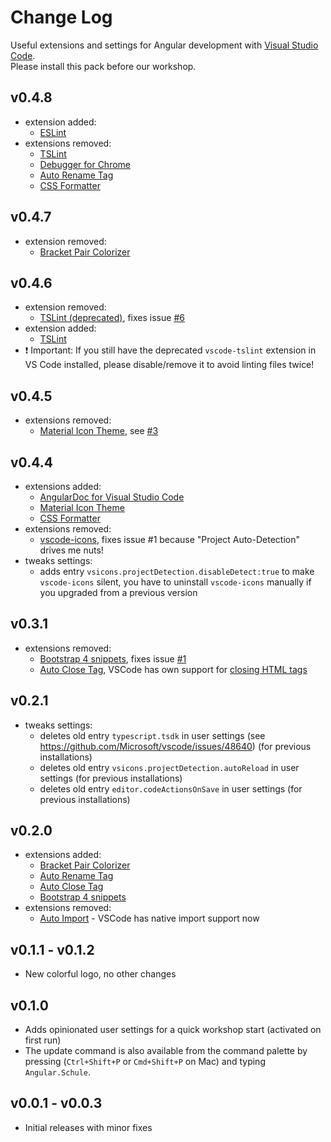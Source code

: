 # Change Log

Useful extensions and settings for Angular development with [Visual Studio Code](https://code.visualstudio.com/).  
Please install this pack before our workshop.

## v0.4.8
- extension added:
  * [ESLint](https://marketplace.visualstudio.com/items?itemName=dbaeumer.vscode-eslint)
- extensions removed:
  * [TSLint](https://marketplace.visualstudio.com/items?itemName=ms-vscode.vscode-typescript-tslint-plugin)
  * [Debugger for Chrome](https://marketplace.visualstudio.com/items?itemName=msjsdiag.debugger-for-chrome)
  * [Auto Rename Tag](https://marketplace.visualstudio.com/items?itemName=formulahendry.auto-rename-tag)
  * [CSS Formatter](https://marketplace.visualstudio.com/items?itemName=aeschli.vscode-css-formatter)

## v0.4.7
- extension removed:
  * [Bracket Pair Colorizer](https://marketplace.visualstudio.com/items?itemName=CoenraadS.bracket-pair-colorizer)

## v0.4.6
- extension removed:
  * [TSLint (deprecated)](https://marketplace.visualstudio.com/items?itemName=eg2.tslint), fixes issue [#6](https://github.com/angular-schule/vscode-angular-schule-extension-pack/issues/6)
- extension added:
  * [TSLint](https://marketplace.visualstudio.com/items?itemName=ms-vscode.vscode-typescript-tslint-plugin)
- ❗ Important: If you still have the deprecated `vscode-tslint` extension in VS Code installed, please disable/remove it to avoid linting files twice!

## v0.4.5
- extensions removed:
  * [Material Icon Theme](https://marketplace.visualstudio.com/items?itemName=PKief.material-icon-theme), see [#3](https://github.com/angular-schule/vscode-angular-schule-extension-pack/issues/3)

## v0.4.4
- extensions added:
  * [AngularDoc for Visual Studio Code](https://marketplace.visualstudio.com/items?itemName=AngularDoc.angulardoc-vscode)
  * [Material Icon Theme](https://marketplace.visualstudio.com/items?itemName=PKief.material-icon-theme)
  * [CSS Formatter](https://marketplace.visualstudio.com/items?itemName=aeschli.vscode-css-formatter)
- extensions removed:
  * [vscode-icons](https://marketplace.visualstudio.com/items?itemName=robertohuertasm.vscode-icons), fixes issue #1 because "Project Auto-Detection" drives me nuts!
- tweaks settings:
  * adds entry `vsicons.projectDetection.disableDetect:true` to make `vscode-icons` silent, you have to uninstall `vscode-icons` manually if you upgraded from a previous version


## v0.3.1
- extensions removed:
  * [Bootstrap 4 snippets](https://marketplace.visualstudio.com/items?itemName=thekalinga.bootstrap4-vscode), fixes issue [#1](https://github.com/angular-schule/vscode-angular-schule-extension-pack/issues/1)
  * [Auto Close Tag](https://marketplace.visualstudio.com/items?itemName=formulahendry.auto-close-tag), VSCode has own support for [closing HTML tags](https://code.visualstudio.com/updates/v1_16#_html-close-tags)

## v0.2.1
- tweaks settings:
  * deletes old entry `typescript.tsdk` in user settings (see https://github.com/Microsoft/vscode/issues/48640) (for previous installations)
  * deletes old entry `vsicons.projectDetection.autoReload` in user settings (for previous installations)
  * deletes old entry `editor.codeActionsOnSave` in user settings (for previous installations)

## v0.2.0
- extensions added:
  * [Bracket Pair Colorizer](https://marketplace.visualstudio.com/items?itemName=CoenraadS.bracket-pair-colorizer)
  * [Auto Rename Tag](https://marketplace.visualstudio.com/items?itemName=formulahendry.auto-rename-tag)
  * [Auto Close Tag](https://marketplace.visualstudio.com/items?itemName=formulahendry.auto-close-tag)
  * [Bootstrap 4 snippets](https://marketplace.visualstudio.com/items?itemName=thekalinga.bootstrap4-vscode)
- extensions removed:
  * [Auto Import](https://marketplace.visualstudio.com/items?itemName=steoates.autoimport) - VSCode has native import support now

## v0.1.1 - v0.1.2
- New colorful logo, no other changes

## v0.1.0
- Adds opinionated user settings for a quick workshop start (activated on first run)
- The update command is also available from the command palette by pressing (`Ctrl+Shift+P` or `Cmd+Shift+P` on Mac) and typing `Angular.Schule`.

## v0.0.1 - v0.0.3
- Initial releases with minor fixes


